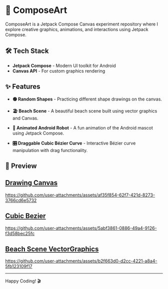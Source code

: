 🎨 ComposeArt
====

ComposeArt is a Jetpack Compose Canvas experiment repository where I explore creative graphics, animations, and interactions using Jetpack Compose.

🛠 Tech Stack
----
- **Jetpack Compose** - Modern UI toolkit for Android
- **Canvas API** - For custom graphics rendering

✨ Features
----

- **🟢 Random Shapes** - Practicing different shape drawings on the canvas.

- **🏖 Beach Scene** - A beautiful beach scene built using vector graphics and Canvas.

- **🤖 Animated Android Robot** - A fun animation of the Android mascot using Jetpack Compose.

- **🎛 Draggable Cubic Bézier Curve** - Interactive Bézier curve manipulation with drag functionality.


📸 Preview
----

## [Drawing Canvas](https://github.com/Ali0092/Compose-Art/blob/main/app/src/main/java/com/example/compose_art/composables/DrawingCanvas.kt)

https://github.com/user-attachments/assets/af35f854-62f7-421d-8273-3766cd6e5732

## [Cubic Bezier](https://github.com/Ali0092/Compose-Art/blob/main/app/src/main/java/com/example/compose_art/composables/DraggableCircles.kt)

https://github.com/user-attachments/assets/5abf3861-0886-49a4-9126-f3d58bec25fc

## [Beach Scene VectorGraphics](https://github.com/Ali0092/Compose-Art/blob/main/app/src/main/java/com/example/compose_art/composables/BeachScene.kt)

https://github.com/user-attachments/assets/b2f663d0-d2cc-4221-a8a4-5fb123109f17



---
Happy Coding! 🎬

